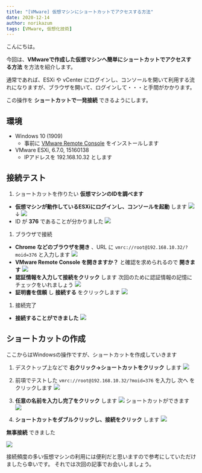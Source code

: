 ```yaml
---
title: "[VMware] 仮想マシンにショートカットでアクセスする方法"
date: 2020-12-14
author: norikazum
tags: [VMware, 仮想化技術]
---
```


こんにちは。

今回は、**VMwareで作成した仮想マシンへ簡単にショートカットでアクセスする方法** を方法を紹介します。

通常であれば、ESXi や vCenter にログインし、コンソールを開いて利用する流れになりますが、ブラウザを開いて、ログインして・・・と手間がかかります。

この操作を **ショートカットで一発接続** できるようにします。

## 環境
- Windows 10 (1909)
  - 事前に [VMware Remote Console](https://my.vmware.com/jp/web/vmware/downloads/details?downloadGroup=VMRC1120&productId=974) をインストールします
- VMware ESXi, 6.7.0, 15160138
  - IPアドレスを 192.168.10.32 とします

## 接続テスト
1. ショートカットを作りたい **仮想マシンのIDを調べます**
  - **仮想マシンが動作しているESXiにログインし、コンソールを起動** します
![](images/how-to-access-a-virtual-machine-with-a-shortcut-1.jpg)
  ↓
![](images/how-to-access-a-virtual-machine-with-a-shortcut-2.jpg)
  - ID が **376** であることが分かりました
![](images/how-to-access-a-virtual-machine-with-a-shortcut-3.jpg)
1. ブラウザで接続
  - **Chrome などのブラウザを開き** 、URL に `vmrc://root@192.168.10.32/?moid=376` と入力します
![](images/how-to-access-a-virtual-machine-with-a-shortcut-4.jpg)
  - **VMware Remote Console を開きますか？** と確認を求められるので **開きます**
![](images/how-to-access-a-virtual-machine-with-a-shortcut-5.jpg)
  - **認証情報を入力して接続をクリック** します 次回のために認証情報の記憶にチェックをいれましょう
![](images/how-to-access-a-virtual-machine-with-a-shortcut-6.jpg)
  - **証明書を信頼** し **接続する** をクリックします
![](images/how-to-access-a-virtual-machine-with-a-shortcut-7.jpg)
1. 接続完了
  - **接続することができました**
![](images/how-to-access-a-virtual-machine-with-a-shortcut-8.jpg)

## ショートカットの作成
ここからはWindowsの操作ですが、ショートカットを作成していきます

1. デスクトップ上などで **右クリック→ショートカットをクリック** します
![](images/how-to-access-a-virtual-machine-with-a-shortcut-9.jpg)

1. 前項でテストした `vmrc://root@192.168.10.32/?moid=376` を入力し 次へ をクリックします
![](images/how-to-access-a-virtual-machine-with-a-shortcut-10.jpg)

1. **任意の名前を入力し完了をクリック** します
![](images/how-to-access-a-virtual-machine-with-a-shortcut-11.jpg)
ショートカットができます
![](images/how-to-access-a-virtual-machine-with-a-shortcut-12.jpg)

1. **ショートカットをダブルクリックし、接続をクリック** します
![](images/how-to-access-a-virtual-machine-with-a-shortcut-13.jpg)

**無事接続** できました

![](images/how-to-access-a-virtual-machine-with-a-shortcut-14.jpg)

接続頻度の多い仮想マシンの利用には便利だと思いますので参考にしていただけましたら幸いです。
それでは次回の記事でお会いしましょう。